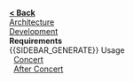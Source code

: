 [**< Back**](Home)  
[Architecture](Architecture)  
[Development](Development)  
**Requirements**  
{{SIDEBAR_GENERATE}}
Usage  
&nbsp;&nbsp;[Concert](Concert)  
&nbsp;&nbsp;[After Concert](After-Concert)  